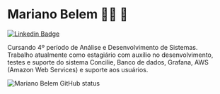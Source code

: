 

<!--
### Hi there 👋
**honestobx/honestobx** is a ✨ _special_ ✨ repository because its `README.md` (this file) appears on your GitHub profile.

Here are some ideas to get you started:

- 🔭 I’m currently working on ...
- 🌱 I’m currently learning ...
- 👯 I’m looking to collaborate on ...
- 🤔 I’m looking for help with ...
- 💬 Ask me about ...
- 📫 How to reach me: ...
- 😄 Pronouns: ...
- ⚡ Fun fact: ...
-->

# Mariano Belem :man_technologist: 🔭

[![Linkedin Badge](https://img.shields.io/badge/-LinkedIn-blue?style=flat-square&logo=Linkedin&logoColor=white&link=https://www.linkedin.com/in/mariano-belem/)](https://www.linkedin.com/in/mariano-belem/)

Cursando 4º período de Análise e Desenvolvimento de Sistemas. <br>
Trabalho atualmente como estagiário com auxílio no desenvolvimento, testes e suporte do sistema Concilie, Banco de dados, Grafana, AWS (Amazon Web Services) e suporte aos usuários.


![Mariano Belem GitHub status](https://github-readme-stats.vercel.app/api?username=honestobx&show_icons=true&theme=dark)
